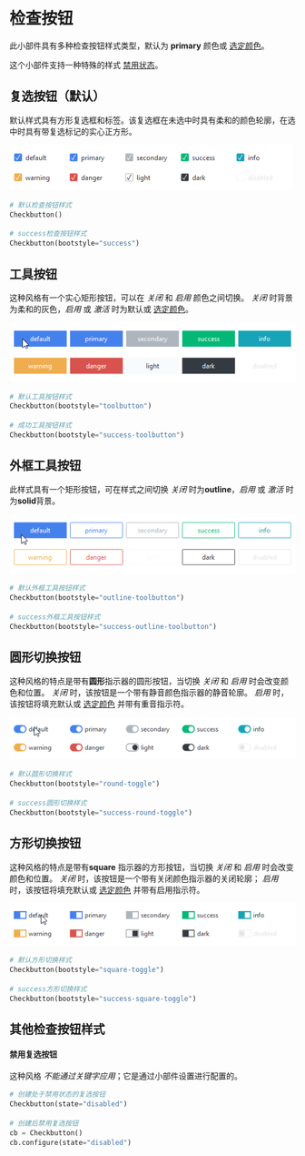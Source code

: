 # 检查按钮

此小部件具有多种检查按钮样式类型，默认为 **primary** 颜色或 [选定颜色](index.md#colors)。

这个小部件支持一种特殊的样式
[禁用状态](#other-checkbutton-styles)。

## 复选按钮（默认）

默认样式具有方形复选框和标签。该复选框在未选中时具有柔和的颜色轮廓，在选中时具有带复选标记的实心正方形。

![checkbutton](../assets/widget-styles/checkbuttons.png)

```python
# 默认检查按钮样式
Checkbutton()

# success检查按钮样式
Checkbutton(bootstyle="success")
```

## 工具按钮

这种风格有一个实心矩形按钮，可以在 _关闭_ 和 _启用_ 颜色之间切换。 _关闭_ 时背景为柔和的灰色，_启用_ 或 _激活_ 时为默认或 [选定颜色](index.md#colors)。

![solid toolbuttons](../assets/widget-styles/solid-toolbuttons.gif)

```python
# 默认工具按钮样式
Checkbutton(bootstyle="toolbutton")

# 成功工具按钮样式
Checkbutton(bootstyle="success-toolbutton")
```

## 外框工具按钮

此样式具有一个矩形按钮，可在样式之间切换
 _关闭_ 时为**outline**，_启用_ 或 _激活_ 时为**solid**背景。

![外框工具按钮](../assets/widget-styles/outline-toolbuttons.gif)

```python
# 默认外框工具按钮样式
Checkbutton(bootstyle="outline-toolbutton")

# success外框工具按钮样式
Checkbutton(bootstyle="success-outline-toolbutton")
```

## 圆形切换按钮

这种风格的特点是带有**圆形**指示器的圆形按钮，当切换 _关闭_ 和 _启用_ 时会改变颜色和位置。 _关闭_ 时，该按钮是一个带有静音颜色指示器的静音轮廓。 _启用_ 时，该按钮将填充默认或 [选定颜色](index.md#colors) 并带有重音指示符。

![圆形切换](../assets/widget-styles/round-toggles.gif)

```python
# 默认圆形切换样式
Checkbutton(bootstyle="round-toggle")

# success圆形切换样式
Checkbutton(bootstyle="success-round-toggle")
```

## 方形切换按钮

这种风格的特点是带有**square** 指示器的方形按钮，当切换 _关闭_ 和 _启用_ 时会改变颜色和位置。 _关闭_ 时，该按钮是一个带有关闭颜色指示器的关闭轮廓； _启用_ 时，该按钮将填充默认或 [选定颜色](index.md#colors) 并带有启用指示符。

![方形切换](../assets/widget-styles/square-toggles.gif)

```python
# 默认方形切换样式
Checkbutton(bootstyle="square-toggle")

# success方形切换样式
Checkbutton(bootstyle="success-square-toggle")
```

## 其他检查按钮样式

#### 禁用复选按钮
这种风格 _不能通过关键字应用_；它是通过小部件设置进行配置的。

```python
# 创建处于禁用状态的复选按钮
Checkbutton(state="disabled")

# 创建后禁用复选按钮
cb = Checkbutton()
cb.configure(state="disabled")
```